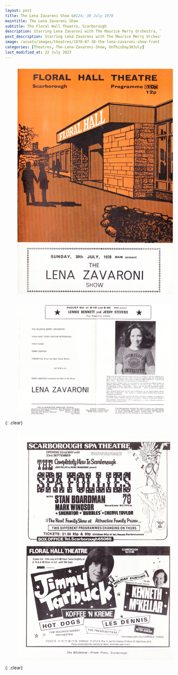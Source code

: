 ```yaml
---
layout: post
title: The Lena Zavaroni Show &#124; 30 July 1978
maintitle: The Lena Zavaroni Show
subtitle: The Floral Hall Theatre, Scarborough
description: Starring Lena Zavaroni with The Maurice Merry Orchestra, Tony Evans, Terry Denton and Turnstyle (From The Marti Caine Show).
post_description: Starring Lena Zavaroni with The Maurice Merry Orchestra, Tony Evans, Terry Denton and Turnstyle (From The Marti Caine Show).
image: /assets/images/theatres/1978-07-30-the-lena-zavaroni-show-front-of-programme.jpg
categories: [Theatres, The-Lena-Zavaroni-Show, OnThisDay30July]
last_modified_at: 22 July 2023
---
```


<figure class="fig1">
<a href="/assets/images/theatres/1978-07-30-the-lena-zavaroni-show-front-of-programme.jpg"><img src="/assets/images/theatres/1978-07-30-the-lena-zavaroni-show-front-of-programme.jpg" class="full-width zoom-in"/></a>
</figure>

<figure class="fig2">
<a href="/assets/images/theatres/1978-07-30-the-lena-zavaroni-show-inside-of-the-programme.jpg"><img src="/assets/images/theatres/1978-07-30-the-lena-zavaroni-show-inside-of-the-programme.jpg" class="full-width zoom-in"/></a>
</figure>

{: .clear}

<figure class="fig1">
<a href="/assets/images/theatres/1978-07-30-the-lena-zavaroni-show-back-of-programme.jpg"><img src="/assets/images/theatres/1978-07-30-the-lena-zavaroni-show-back-of-programme.jpg" class="full-width zoom-in"/></a>
</figure>

<br />{: .clear}

<style>
.fig1 {float:left; width:32.5%;}

.fig2 {float:right; width:65.5%;}

.fig3 {float:right; width:100%;}

figcaption {float:left; width:100%;}

@media screen and (orientation:portrait) {
.fig1 {float:left; width:100%;}
.fig2 {float:left; width:100%;}
figcaption {float:left; width:100%; margin-bottom: 10px;}
}
</style>

